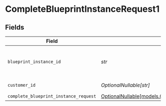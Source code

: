 # CompleteBlueprintInstanceRequest1


## Fields

| Field                                                                                                      | Type                                                                                                       | Required                                                                                                   | Description                                                                                                |
| ---------------------------------------------------------------------------------------------------------- | ---------------------------------------------------------------------------------------------------------- | ---------------------------------------------------------------------------------------------------------- | ---------------------------------------------------------------------------------------------------------- |
| `blueprint_instance_id`                                                                                    | *str*                                                                                                      | :heavy_check_mark:                                                                                         | Unique identifier for the workflow instance                                                                |
| `customer_id`                                                                                              | *OptionalNullable[str]*                                                                                    | :heavy_minus_sign:                                                                                         | Customer ID                                                                                                |
| `complete_blueprint_instance_request`                                                                      | [OptionalNullable[models.CompleteBlueprintInstanceRequest]](../models/completeblueprintinstancerequest.md) | :heavy_minus_sign:                                                                                         | N/A                                                                                                        |